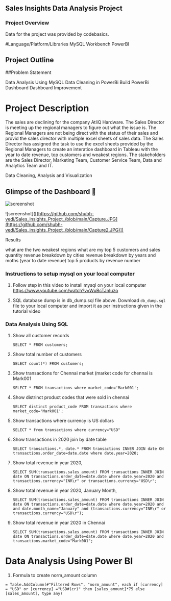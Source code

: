 ## Sales Insights Data Analysis Project

### Project Overview

Data for the project was provided by codebasics.

#Language/Platform/Libraries
MySQL Workbench
PowerBI 

## Project Outline

##Problem Statement

Data Analysis Using MySQL
Data Cleaning in PowerBi
Build PowerBi Dashboard
Dashboard Improvement 

# Project Description

The sales are declining for the company AtliQ Hardware. The Sales Director is meeting up the regional managers to figure out what the issue is. The Regional Managers are not being direct with the status of their sales and provid the sales director with multiple excel sheets of sales data. The Sales Director has assigned the task to use the excel sheets provided by the Regional Managers to create an interatice dashboard in Tableau with the year to date revenue, top customers and weakest regions. The stakeholders are the Sales Director, Marketing Team, Customer Service Team, Data and Analytics Team and IT.

Data Cleaning, Analysis and Visualization

## Glimpse of the Dashboard 🎥
![screenshot]((https://github.com/shubh-vedi/Sales_insights_Project_/blob/main/Capture.JPG))


![screenshot]([(https://github.com/shubh-vedi/Sales_insights_Project_/blob/main/Capture.JPG](https://github.com/shubh-vedi/Sales_insights_Project_/blob/main/Capture2.JPG)])

Results

what are the two weakest regions what are my top 5 customers and sales quantity revenue breakdown by cities revenue breakdown by years and moths (year to date revenue) top 5 products by revenue number

### Instructions to setup mysql on your local computer

1. Follow step in this video to install mysql on your local computer
https://www.youtube.com/watch?v=WuBcTJnIuzo

1. SQL database dump is in db_dump.sql file above. Download `db_dump.sql` file to your local computer and import it as per instructions given in the tutorial video

### Data Analysis Using SQL

1. Show all customer records

    `SELECT * FROM customers;`

1. Show total number of customers

    `SELECT count(*) FROM customers;`

1. Show transactions for Chennai market (market code for chennai is Mark001

    `SELECT * FROM transactions where market_code='Mark001';`

1. Show distrinct product codes that were sold in chennai

    `SELECT distinct product_code FROM transactions where market_code='Mark001';`

1. Show transactions where currency is US dollars

    `SELECT * from transactions where currency="USD"`

1. Show transactions in 2020 join by date table

    `SELECT transactions.*, date.* FROM transactions INNER JOIN date ON transactions.order_date=date.date where date.year=2020;`

1. Show total revenue in year 2020,

    `SELECT SUM(transactions.sales_amount) FROM transactions INNER JOIN date ON transactions.order_date=date.date where date.year=2020 and transactions.currency="INR\r" or transactions.currency="USD\r";`
	
1. Show total revenue in year 2020, January Month,

    `SELECT SUM(transactions.sales_amount) FROM transactions INNER JOIN date ON transactions.order_date=date.date where date.year=2020 and and date.month_name="January" and (transactions.currency="INR\r" or transactions.currency="USD\r");`

1. Show total revenue in year 2020 in Chennai

    `SELECT SUM(transactions.sales_amount) FROM transactions INNER JOIN date ON transactions.order_date=date.date where date.year=2020
and transactions.market_code="Mark001";`


Data Analysis Using Power BI
============================

1. Formula to create norm_amount column

`= Table.AddColumn(#"Filtered Rows", "norm_amount", each if [currency] = "USD" or [currency] ="USD#(cr)" then [sales_amount]*75 else [sales_amount], type any)`



